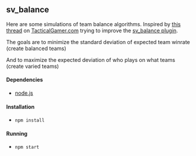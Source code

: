## sv_balance

Here are some simulations of team balance algorithms.
Inspired by [this thread][] on [TacticalGamer.com][] trying to improve the [sv_balance plugin][]. 

The goals are to minimize the standard deviation of expected team winrate
 (create balanced teams)

And to maximize the expected deviation of who plays on what teams
 (create varied teams)

#### Dependencies

  * [node.js](http://nodejs.org/)

#### Installation

  * `npm install`

#### Running

  * `npm start`

[this thread]: http://www.tacticalgamer.com/natural-selection-general-discussion/191679-sv_balance-creates-mis-numbered-teams.html
[TacticalGamer.com]: http://tacticalgamer.com
[sv_balance plugin]: https://github.com/lancehilliard/TGNS/blob/master/ns2/lua/plugins/balance.lua